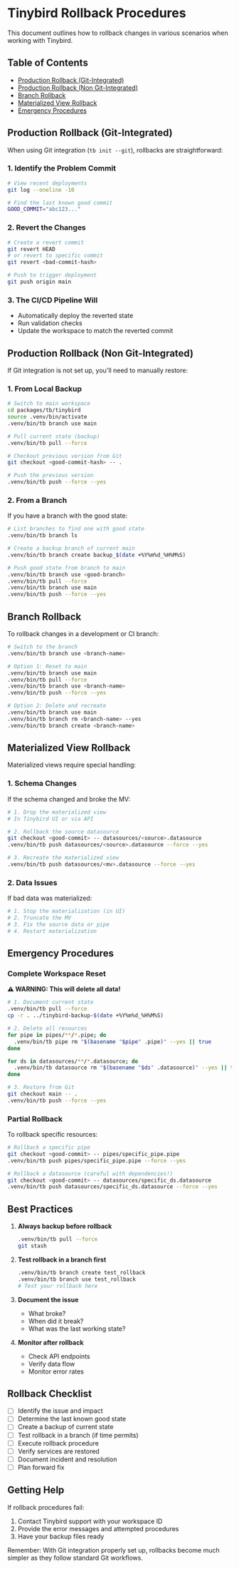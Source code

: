 # Tinybird Rollback Procedures

This document outlines how to rollback changes in various scenarios when working with Tinybird.

## Table of Contents

- [Production Rollback (Git-Integrated)](#production-rollback-git-integrated)
- [Production Rollback (Non Git-Integrated)](#production-rollback-non-git-integrated)
- [Branch Rollback](#branch-rollback)
- [Materialized View Rollback](#materialized-view-rollback)
- [Emergency Procedures](#emergency-procedures)

## Production Rollback (Git-Integrated)

When using Git integration (`tb init --git`), rollbacks are straightforward:

### 1. Identify the Problem Commit

```bash
# View recent deployments
git log --oneline -10

# Find the last known good commit
GOOD_COMMIT="abc123..."
```

### 2. Revert the Changes

```bash
# Create a revert commit
git revert HEAD
# or revert to specific commit
git revert <bad-commit-hash>

# Push to trigger deployment
git push origin main
```

### 3. The CI/CD Pipeline Will

- Automatically deploy the reverted state
- Run validation checks
- Update the workspace to match the reverted commit

## Production Rollback (Non Git-Integrated)

If Git integration is not set up, you'll need to manually restore:

### 1. From Local Backup

```bash
# Switch to main workspace
cd packages/tb/tinybird
source .venv/bin/activate
.venv/bin/tb branch use main

# Pull current state (backup)
.venv/bin/tb pull --force

# Checkout previous version from Git
git checkout <good-commit-hash> -- .

# Push the previous version
.venv/bin/tb push --force --yes
```

### 2. From a Branch

If you have a branch with the good state:

```bash
# List branches to find one with good state
.venv/bin/tb branch ls

# Create a backup branch of current main
.venv/bin/tb branch create backup_$(date +%Y%m%d_%H%M%S)

# Push good state from branch to main
.venv/bin/tb branch use <good-branch>
.venv/bin/tb pull --force
.venv/bin/tb branch use main
.venv/bin/tb push --force --yes
```

## Branch Rollback

To rollback changes in a development or CI branch:

```bash
# Switch to the branch
.venv/bin/tb branch use <branch-name>

# Option 1: Reset to main
.venv/bin/tb branch use main
.venv/bin/tb pull --force
.venv/bin/tb branch use <branch-name>
.venv/bin/tb push --force --yes

# Option 2: Delete and recreate
.venv/bin/tb branch use main
.venv/bin/tb branch rm <branch-name> --yes
.venv/bin/tb branch create <branch-name>
```

## Materialized View Rollback

Materialized views require special handling:

### 1. Schema Changes

If the schema changed and broke the MV:

```bash
# 1. Drop the materialized view
# In Tinybird UI or via API

# 2. Rollback the source datasource
git checkout <good-commit> -- datasources/<source>.datasource
.venv/bin/tb push datasources/<source>.datasource --force --yes

# 3. Recreate the materialized view
.venv/bin/tb push datasources/<mv>.datasource --force --yes
```

### 2. Data Issues

If bad data was materialized:

```bash
# 1. Stop the materialization (in UI)
# 2. Truncate the MV
# 3. Fix the source data or pipe
# 4. Restart materialization
```

## Emergency Procedures

### Complete Workspace Reset

**⚠️ WARNING: This will delete all data!**

```bash
# 1. Document current state
.venv/bin/tb pull --force
cp -r . ../tinybird-backup-$(date +%Y%m%d_%H%M%S)

# 2. Delete all resources
for pipe in pipes/**/*.pipe; do
  .venv/bin/tb pipe rm "$(basename "$pipe" .pipe)" --yes || true
done

for ds in datasources/**/*.datasource; do
  .venv/bin/tb datasource rm "$(basename "$ds" .datasource)" --yes || true
done

# 3. Restore from Git
git checkout main -- .
.venv/bin/tb push --force --yes
```

### Partial Rollback

To rollback specific resources:

```bash
# Rollback a specific pipe
git checkout <good-commit> -- pipes/specific_pipe.pipe
.venv/bin/tb push pipes/specific_pipe.pipe --force --yes

# Rollback a datasource (careful with dependencies!)
git checkout <good-commit> -- datasources/specific_ds.datasource
.venv/bin/tb push datasources/specific_ds.datasource --force --yes
```

## Best Practices

1. **Always backup before rollback**

   ```bash
   .venv/bin/tb pull --force
   git stash
   ```

2. **Test rollback in a branch first**

   ```bash
   .venv/bin/tb branch create test_rollback
   .venv/bin/tb branch use test_rollback
   # Test your rollback here
   ```

3. **Document the issue**

   - What broke?
   - When did it break?
   - What was the last working state?

4. **Monitor after rollback**
   - Check API endpoints
   - Verify data flow
   - Monitor error rates

## Rollback Checklist

- [ ] Identify the issue and impact
- [ ] Determine the last known good state
- [ ] Create a backup of current state
- [ ] Test rollback in a branch (if time permits)
- [ ] Execute rollback procedure
- [ ] Verify services are restored
- [ ] Document incident and resolution
- [ ] Plan forward fix

## Getting Help

If rollback procedures fail:

1. Contact Tinybird support with your workspace ID
2. Provide the error messages and attempted procedures
3. Have your backup files ready

Remember: With Git integration properly set up, rollbacks become much simpler as they follow standard Git workflows.
